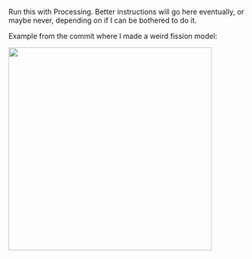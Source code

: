 Run this with Processing. Better instructions will go here eventually, or maybe never, depending on if I can be bothered to do it.

Example from the commit where I made a weird fission model:

<img src="https://github.com/cgibbs/graphDoodles/blob/master/fission_i_guess.gif" width="400" height="400" />
